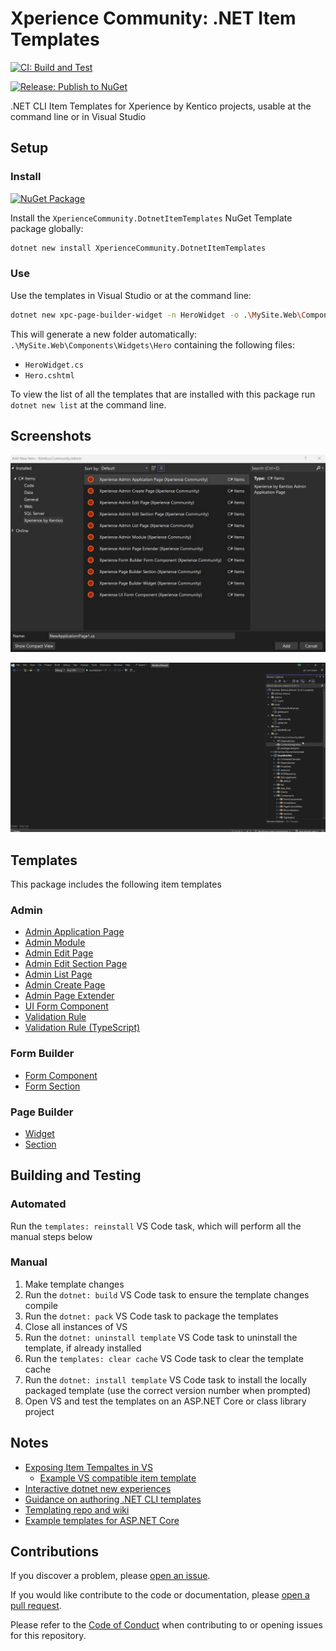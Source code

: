 # Xperience Community: .NET Item Templates

[![CI: Build and Test](https://github.com/seangwright/xperience-community-dotnet-item-templates/actions/workflows/ci.yml/badge.svg?branch=main)](https://github.com/seangwright/xperience-community-dotnet-item-templates/actions/workflows/ci.yml)

[![Release: Publish to NuGet](https://github.com/seangwright/xperience-community-dotnet-item-templates/actions/workflows/publish.yml/badge.svg?branch=main)](https://github.com/seangwright/xperience-community-dotnet-item-templates/actions/workflows/publish.yml)

.NET CLI Item Templates for Xperience by Kentico projects, usable at the command line or in Visual Studio

## Setup

### Install

[![NuGet Package](https://img.shields.io/nuget/v/XperienceCommunity.DotnetItemTemplates.svg)](https://www.nuget.org/packages/XperienceCommunity.DotnetItemTemplates)

Install the `XperienceCommunity.DotnetItemTemplates` NuGet Template package globally:

```bash
dotnet new install XperienceCommunity.DotnetItemTemplates
```

### Use

Use the templates in Visual Studio or at the command line:

```bash
dotnet new xpc-page-builder-widget -n HeroWidget -o .\MySite.Web\Components\Widgets
```

This will generate a new folder automatically: `.\MySite.Web\Components\Widgets\Hero` containing the following files:

- `HeroWidget.cs`
- `Hero.cshtml`

To view the list of all the templates that are installed with this package run `dotnet new list` at the command line.

## Screenshots

![Visual Studio new item dialog](https://raw.githubusercontent.com/seangwright/xperience-community-dotnet-item-templates/main/images/vs-new-item-dialog.jpg)

![Using the Widget Item Template in Visual Studio](https://raw.githubusercontent.com/seangwright/xperience-community-dotnet-item-templates/main/images/xperience-widget-vs-template.webp)

## Templates

This package includes the following item templates

### Admin

- [Admin Application Page](https://docs.xperience.io/x/2gSiCQ)
- [Admin Module](https://docs.xperience.io/xp/developers-and-admins/customization/extend-the-administration-interface/prepare-your-environment-for-admin-development#Prepareyourenvironmentforadmindevelopment-Renametheboilerplateproject)
- [Admin Edit Page](https://docs.xperience.io/x/1IouCw)
- [Admin Edit Section Page](https://docs.xperience.io/x/1IouCw)
- [Admin List Page](https://docs.xperience.io/x/1oouCw)
- [Admin Create Page](https://docs.xperience.io/xp/developers-and-admins/customization/extend-the-administration-interface/ui-pages/reference-ui-page-templates/edit-ui-page-template#EditUIpagetemplate-Useeditpagestocreatenewobjects)
- [Admin Page Extender](https://docs.xperience.io/x/4gSiCQ)
- [UI Form Component](https://docs.xperience.io/x/5ASiCQ)
- [Validation Rule](https://docs.xperience.io/x/6QSiCQ)
- [Validation Rule (TypeScript)](https://docs.xperience.io/xp/developers-and-admins/customization/extend-the-administration-interface/ui-form-components/ui-form-component-validation-rules#UIformcomponentvalidationrules-Validationrulefrontend)

### Form Builder

- [Form Component](https://docs.xperience.io/x/YIbWCQ)
- [Form Section](https://docs.xperience.io/x/ZYbWCQ)

### Page Builder

- [Widget](https://docs.xperience.io/xp/developers-and-admins/development/builders/page-builder/widgets-for-page-builder#WidgetsforPageBuilder-Widgetsbasedonaviewcomponent)
- [Section](https://docs.xperience.io/xp/developers-and-admins/development/builders/page-builder/sections-for-page-builder#SectionsforPageBuilder-Sectionsbasedonaviewcomponent)

## Building and Testing

### Automated

Run the `templates: reinstall` VS Code task, which will perform all the manual steps below

### Manual

1. Make template changes
1. Run the `dotnet: build` VS Code task to ensure the template changes compile
1. Run the `dotnet: pack` VS Code task to package the templates
1. Close all instances of VS
1. Run the `dotnet: uninstall template` VS Code task to uninstall the template, if already installed
1. Run the `templates: clear cache` VS Code task to clear the template cache
1. Run the `dotnet: install template` VS Code task to install the locally packaged template (use the correct version number when prompted)
1. Open VS and test the templates on an ASP.NET Core or class library project

## Notes

- [Exposing Item Tempaltes in VS](https://github.com/dotnet/templating/issues/4686#issuecomment-1591202127)
  - [Example VS compatible item template](https://github.com/dotnet/maui/blob/main/src/Templates/src/templates/maui-contentpage-csharp/.template.config/ide.host.json)
- [Interactive dotnet new experiences](https://github.com/dotnet/templating/issues/6024)
- [Guidance on authoring .NET CLI templates](https://github.com/sayedihashimi/template-sample)
- [Templating repo and wiki](https://github.com/dotnet/templating/)
- [Example templates for ASP.NET Core](https://github.com/dotnet/aspnetcore/blob/main/src/ProjectTemplates/Web.ItemTemplates/content/ViewStart/.template.config/template.json)

## Contributions

If you discover a problem, please [open an issue](https://github.com/seangwright/xperience-community-dotnet-item-templates/issues/new).

If you would like contribute to the code or documentation, please [open a pull request](https://github.com/seangwright/xperience-community-dotnet-item-templates/compare).

Please refer to the [Code of Conduct](./CODE_OF_CONDUCT.md) when contributing to or opening issues for this repository.
